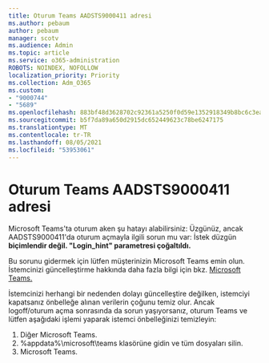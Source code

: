 ```yaml
---
title: Oturum Teams AADSTS9000411 adresi
ms.author: pebaum
author: pebaum
manager: scotv
ms.audience: Admin
ms.topic: article
ms.service: o365-administration
ROBOTS: NOINDEX, NOFOLLOW
localization_priority: Priority
ms.collection: Adm_O365
ms.custom:
- "9000744"
- "5689"
ms.openlocfilehash: 883bf48d3628702c92361a5250f0d59e1352918349b8bc6c3eae5a948b72fc57
ms.sourcegitcommit: b5f7da89a650d2915dc652449623c78be6247175
ms.translationtype: MT
ms.contentlocale: tr-TR
ms.lasthandoff: 08/05/2021
ms.locfileid: "53953061"
---
```

# <a name="addressing-teams-sign-in-error-aadsts9000411"></a>Oturum Teams AADSTS9000411 adresi

Microsoft Teams'ta oturum aken şu hatayı alabilirsiniz: Üzgünüz, ancak AADSTS9000411'da oturum açmayla ilgili sorun mu var: İstek düzgün **biçimlendir değil. "Login_hint" parametresi çoğaltıldı.**

Bu sorunu gidermek için lütfen müşterinizin Microsoft Teams emin olun. İstemcinizi güncelleştirme hakkında daha fazla bilgi için bkz. [Microsoft Teams.](https://support.office.com/article/Update-Microsoft-Teams-535a8e4b-45f0-4f6c-8b3d-91bca7a51db1)

İstemcinizi herhangi bir nedenden dolayı güncelleştire değilken, istemciyi kapatsanız önbelleğe alınan verilerin çoğunu temiz olur. Ancak logoff/oturum açma sonrasında da sorun yaşıyorsanız, oturum Teams ve lütfen aşağıdaki işlemi yaparak istemci önbelleğinizi temizleyin:
1. Diğer Microsoft Teams.
2. %appdata%\microsoft\teams klasörüne gidin ve tüm dosyaları silin.
3. Microsoft Teams.
